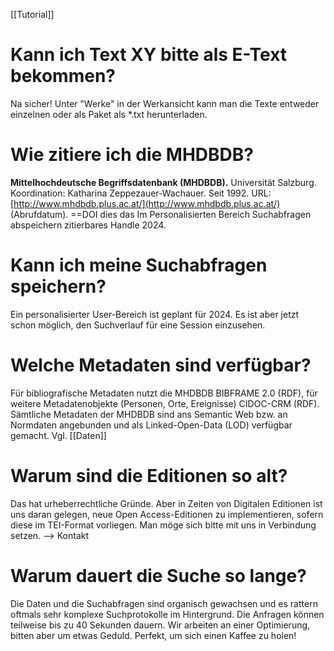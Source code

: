[[Tutorial]]
# Kann ich Text XY bitte als E-Text bekommen? 
Na sicher! Unter "Werke" in der Werkansicht kann man die Texte entweder einzelnen oder als Paket als \*.txt herunterladen. 

# Wie zitiere ich die MHDBDB? 
**Mittelhochdeutsche Begriffsdatenbank (MHDBDB).** Universität Salzburg. Koordination: Katharina Zeppezauer-Wachauer. Seit 1992. URL: [http://www.mhdbdb.plus.ac.at/](http://www.mhdbdb.plus.ac.at/) (Abrufdatum). ==DOI dies das Im Personalisierten Bereich Suchabfragen abspeichern zitierbares Handle 2024. 

# Kann ich meine Suchabfragen speichern?
Ein personalisierter User-Bereich ist geplant für 2024. Es ist aber jetzt schon möglich, den Suchverlauf für eine Session einzusehen. 

# Welche Metadaten sind verfügbar?

Für bibliografische Metadaten nutzt die MHDBDB BIBFRAME 2.0 (RDF), für weitere Metadatenobjekte (Personen, Orte, Ereignisse) CIDOC-CRM (RDF). Sämtliche Metadaten der MHDBDB sind ans Semantic Web bzw. an Normdaten angebunden und als Linked-Open-Data (LOD) verfügbar gemacht. Vgl. [[Daten]]

# Warum sind die Editionen so alt?
Das hat urheberrechtliche Gründe. Aber in Zeiten von Digitalen Editionen ist uns daran gelegen, neue Open Access-Editionen zu implementieren, sofern diese im TEI-Format vorliegen. Man möge sich bitte mit uns in Verbindung setzen. --> Kontakt 

# Warum dauert die Suche so lange? 
Die Daten und die Suchabfragen sind organisch gewachsen und es rattern oftmals sehr komplexe Suchprotokolle im Hintergrund. Die Anfragen können teilweise bis zu 40 Sekunden dauern. Wir arbeiten an einer Optimierung, bitten aber um etwas Geduld. Perfekt, um sich einen  Kaffee zu holen! 

